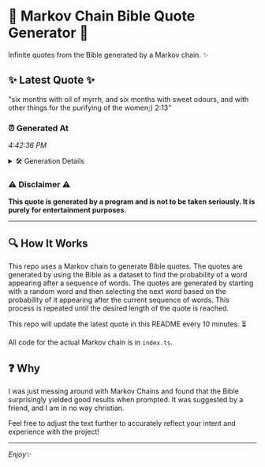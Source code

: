 # 📖 Markov Chain Bible Quote Generator 📖

Infinite quotes from the Bible generated by a Markov chain. ✨

## ✨ Latest Quote ✨
"six months with oil of myrrh, and six months with sweet odours, and with other things for the purifying of the women;) 2:13"

### ⏰ Generated At
*4:42:36 PM*

<details>
    <summary>🛠️ Generation Details</summary>
    <p>
        <strong>🌱 Seed:</strong> six<br>
        <strong>🔄 Iterations:</strong> 22<br>
        <strong>📜 Context History:</strong><br>[ six ]: months<br>[ six, months ]: with<br>[ six, months, with ]: oil<br>[ six, months, with, oil ]: of<br>[ six, months, with, oil, of ]: myrrh,<br>[ six, months, with, oil, of, myrrh, ]: and<br>[ months, with, oil, of, myrrh,, and ]: six<br>[ with, oil, of, myrrh,, and, six ]: months<br>[ oil, of, myrrh,, and, six, months ]: with<br>[ of, myrrh,, and, six, months, with ]: sweet<br>[ myrrh,, and, six, months, with, sweet ]: odours,<br>[ and, six, months, with, sweet, odours, ]: and<br>[ six, months, with, sweet, odours,, and ]: with<br>[ months, with, sweet, odours,, and, with ]: other<br>[ with, sweet, odours,, and, with, other ]: things<br>[ sweet, odours,, and, with, other, things ]: for<br>[ odours,, and, with, other, things, for ]: the<br>[ and, with, other, things, for, the ]: purifying<br>[ with, other, things, for, the, purifying ]: of<br>[ other, things, for, the, purifying, of ]: the<br>[ things, for, the, purifying, of, the ]: women;)<br>[ for, the, purifying, of, the, women;) ]: 2:13<br>
    </p>
</details>

### ⚠️ Disclaimer ⚠️
**This quote is generated by a program and is not to be taken seriously. It is purely for entertainment purposes.**

---

## 🔍 How It Works

This repo uses a Markov chain to generate Bible quotes. The quotes are generated by using the Bible as a dataset to find the probability of a word appearing after a sequence of words. The quotes are generated by starting with a random word and then selecting the next word based on the probability of it appearing after the current sequence of words. This process is repeated until the desired length of the quote is reached.

This repo will update the latest quote in this README every 10 minutes. ⏳

All code for the actual Markov chain is in `index.ts`.

## ❓ Why

I was just messing around with Markov Chains and found that the Bible surprisingly yielded good results when prompted. 
It was suggested by a friend, and I am in no way christian.

Feel free to adjust the text further to accurately reflect your intent and experience with the project!

---

*Enjoy*✨
